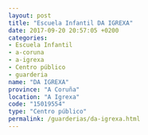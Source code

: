 ```yaml
---
layout: post
title: "Escuela Infantil DA IGREXA"
date: 2017-09-20 20:57:05 +0200
categories:
- Escuela Infantil
- a-coruna
- a-igrexa
- Centro público
- guarderia
name: "DA IGREXA"
province: "A Coruña"
location: "A Igrexa"
code: "15019554"
type: "Centro público"
permalink: /guarderias/da-igrexa.html
---
```

